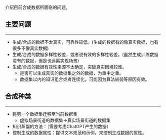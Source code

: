 介绍目前合成数据所面临的问题。

## 主要问题
---
- 生成/合成的数据不太真实，可靠性较低。(生成的数据有的像真实数据，也有很多不像真实数据)
- 生成/合成的数据多样性较差，或者说有效的多样性较差。(虽然生成训练数据没有的数据，但是也远离实现场景)
- 生成/合成的数据有效性来源不太确定，突破真实困境较难。
	- 是否可以生成真实的数据集之外的数据，为重中之重。
	- 数据集以内的知识组合或者连续化，可能因为算法较弱等原因有效。

## 合成种类
---
- 将另一个数据集迁移至当前数据集
	- 虚拟场景街道的数据集→真实场景街道的数据集
- 知识蒸馏的方法：（需要考虑ChatGPT产生的数据）
- 控制生成的数据属性：提供文本规范和示例，来控制生成数据的属性。